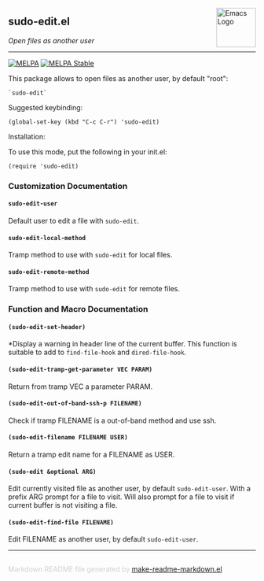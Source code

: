 <a href="https://github.com/nflath/sudo-edit"><img src="https://www.gnu.org/software/emacs/images/emacs.png" alt="Emacs Logo" width="80" height="80" align="right"></a>
## sudo-edit.el
*Open files as another user*

---
[![MELPA](http://melpa.org/packages/sudo-edit-badge.svg)](http://melpa.org/#/sudo-edit)
[![MELPA Stable](http://stable.melpa.org/packages/sudo-edit-badge.svg)](http://stable.melpa.org/#/sudo-edit)

This package allows to open files as another user, by default "root":

    `sudo-edit`

Suggested keybinding:

    (global-set-key (kbd "C-c C-r") 'sudo-edit)

Installation:

To use this mode, put the following in your init.el:

    (require 'sudo-edit)



### Customization Documentation

#### `sudo-edit-user`

Default user to edit a file with `sudo-edit`.

#### `sudo-edit-local-method`

Tramp method to use with `sudo-edit` for local files.

#### `sudo-edit-remote-method`

Tramp method to use with `sudo-edit` for remote files.

### Function and Macro Documentation

#### `(sudo-edit-set-header)`

*Display a warning in header line of the current buffer.
This function is suitable to add to `find-file-hook` and `dired-file-hook`.

#### `(sudo-edit-tramp-get-parameter VEC PARAM)`

Return from tramp VEC a parameter PARAM.

#### `(sudo-edit-out-of-band-ssh-p FILENAME)`

Check if tramp FILENAME is a out-of-band method and use ssh.

#### `(sudo-edit-filename FILENAME USER)`

Return a tramp edit name for a FILENAME as USER.

#### `(sudo-edit &optional ARG)`

Edit currently visited file as another user, by default `sudo-edit-user`.
With a prefix ARG prompt for a file to visit.  Will also prompt
for a file to visit if current buffer is not visiting a file.

#### `(sudo-edit-find-file FILENAME)`

Edit FILENAME as another user, by default `sudo-edit-user`.

-----
<div style="padding-top:15px;color: #d0d0d0;">
Markdown README file generated by
<a href="https://github.com/mgalgs/make-readme-markdown">make-readme-markdown.el</a>
</div>
